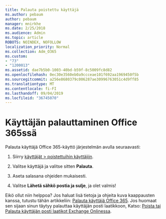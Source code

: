 ```yaml
---
title: Palauta poistettu käyttäjä
ms.author: pebaum
author: pebaum
manager: mnirkhe
ms.date: 2/25/2018
ms.audience: Admin
ms.topic: article
ROBOTS: NOINDEX, NOFOLLOW
localization_priority: Normal
ms.collection: Adm_O365
ms.custom:
- "73"
- "1200013"
ms.assetid: dae7b5b0-1003-40bd-b59f-8c5009fc8d82
ms.openlocfilehash: 0ec30e3560eb0a9ccceae101f692aa1969450f5b
ms.sourcegitcommit: a256e8680379c006287ae30996763051c4d9ff85
ms.translationtype: MT
ms.contentlocale: fi-FI
ms.lasthandoff: 09/04/2019
ms.locfileid: "36745070"
---
```

# <a name="restore-a-user-in-office-365"></a>Käyttäjän palauttaminen Office 365ssä

Palauta käyttäjä Office 365-käyttö järjestelmän avulla seuraavasti:
  
1. Siirry [käyttäjät \> poistettuihin käyttäjiin](https://admin.microsoft.com/adminportal/home#/deletedusers).

2. Valitse käyttäjä ja valitse sitten **Palauta**.

3. Aseta salasana ohjeiden mukaisesti.

4. Valitse **Lähetä sähkö postia ja sulje**, ja olet valmis!

Eikö ollut niin helppoa? Jos haluat lisä tietoja ja ohjeita kuva kaappausten kanssa, tutustu tähän artikkeliin: [Palauta käyttäjä Office 365](https://docs.microsoft.com/office365/admin/add-users/restore-user). Jos huomaat sen sijaan sinun täytyy palauttaa käyttäjän posti laatikkoon, Katso: [Poista tai Palauta käyttäjän posti laatikot Exchange Onlinessa](https://docs.microsoft.com/exchange/recipients-in-exchange-online/delete-or-restore-mailboxes).